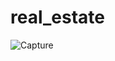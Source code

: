 # real_estate
![Capture](https://user-images.githubusercontent.com/48207144/222064213-7a61c1ec-a84d-4e8f-bf84-4d17ec420686.PNG)
